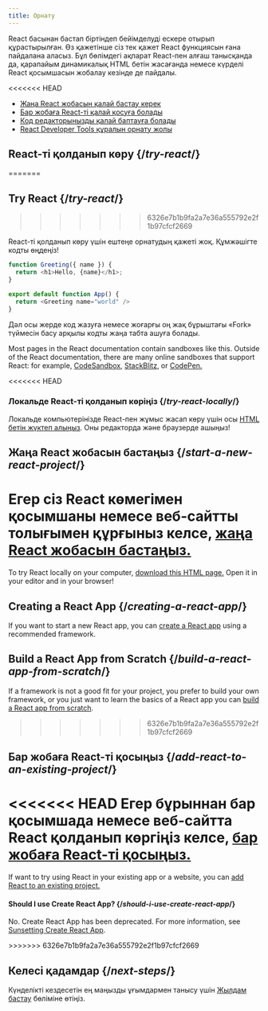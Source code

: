 ```yaml
---
title: Орнату
---
```


<Intro>

React басынан бастап біртіндеп бейімделуді ескере отырып құрастырылған. Өз қажетінше cіз тек қажет React функциясын ғана пайдалана аласыз. Бұл бөлімдегі ақпарат React-пен алғаш танысқанда да, қарапайым динамикалық HTML бетін жасағанда немесе күрделі React қосымшасын жобалау кезінде де пайдалы.

</Intro>

<<<<<<< HEAD
<YouWillLearn isChapter={true}>

* [Жаңа React жобасын қалай бастау керек](/learn/start-a-new-react-project)
* [Бар жобаға React-тi қалай қосуға болады](/learn/add-react-to-an-existing-project)
* [Код редакторынызды қалай баптауға болады](/learn/editor-setup)
* [React Developer Tools құралын орнату жолы](/learn/react-developer-tools)

</YouWillLearn>

## React-тi қолданып көрy {/*try-react*/}
=======
## Try React {/*try-react*/}
>>>>>>> 6326e7b1b9fa2a7e36a555792e2f1b97cfcf2669

React-тi қолданып көру үшін ештеңе орнатудың қажеті жоқ. Құмжәшігте кодты өңдеңіз!

<Sandpack>

```js
function Greeting({ name }) {
  return <h1>Hello, {name}</h1>;
}

export default function App() {
  return <Greeting name="world" />
}
```

</Sandpack>

Дәл осы жерде код жазуға немесе жоғарғы оң жақ бұрыштағы «Fork» түймесін басу арқылы кодты жаңа табта ашуға болады.

Most pages in the React documentation contain sandboxes like this. Outside of the React documentation, there are many online sandboxes that support React: for example, [CodeSandbox](https://codesandbox.io/s/new), [StackBlitz](https://stackblitz.com/fork/react), or [CodePen.](https://codepen.io/pen?template=QWYVwWN)

<<<<<<< HEAD
### Локальде React-тi қолданып көріңіз {/*try-react-locally*/}

Локальде компьютерінізде React-пен жұмыс жасап көру үшін осы [HTML бетін жүктеп алыңыз](https://gist.githubusercontent.com/gaearon/0275b1e1518599bbeafcde4722e79ed1/raw/db72dcbf3384ee1708c4a07d3be79860db04bff0/example.html). Оны редакторда және браузерде ашыңыз!

## Жаңа React жобасын бастаңыз {/*start-a-new-react-project*/}

Егер сіз React көмегімен қосымшаны немесе веб-сайтты толығымен құрғыныз келсе, [жаңа React жобасын бастаңыз.](/learn/start-a-new-react-project)
=======
To try React locally on your computer, [download this HTML page.](https://gist.githubusercontent.com/gaearon/0275b1e1518599bbeafcde4722e79ed1/raw/db72dcbf3384ee1708c4a07d3be79860db04bff0/example.html) Open it in your editor and in your browser!

## Creating a React App {/*creating-a-react-app*/}

If you want to start a new React app, you can [create a React app](/learn/creating-a-react-app) using a recommended framework.

## Build a React App from Scratch {/*build-a-react-app-from-scratch*/}

If a framework is not a good fit for your project, you prefer to build your own framework, or you just want to learn the basics of a React app you can [build a React app from scratch](/learn/build-a-react-app-from-scratch).
>>>>>>> 6326e7b1b9fa2a7e36a555792e2f1b97cfcf2669

## Бар жобаға React-тi қосыңыз {/*add-react-to-an-existing-project*/}

<<<<<<< HEAD
Егер бұрыннан бар қосымшада немесе веб-сайтта React қолданып көргіңіз келсе, [бар жобаға React-ті қосыңыз.](/learn/add-react-to-an-existing-project)
=======
If want to try using React in your existing app or a website, you can [add React to an existing project.](/learn/add-react-to-an-existing-project)


<Note>

#### Should I use Create React App? {/*should-i-use-create-react-app*/}

No. Create React App has been deprecated. For more information, see [Sunsetting Create React App](/blog/2025/02/14/sunsetting-create-react-app).

</Note>
>>>>>>> 6326e7b1b9fa2a7e36a555792e2f1b97cfcf2669

## Келесі қадамдар {/*next-steps*/}

Күнделікті кездесетін ең маңызды ұғымдармен танысу үшін [Жылдам бастау](/learn) бөліміне өтіңіз.


